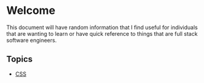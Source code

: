 # Welcome

This document will have random information that I find useful for individuals that are wanting to learn or have quick reference to things that are full stack software engineers.

## Topics
* [CSS](https://github.com/plopez26DPU/RandomFullStackInfo/tree/main/CSS)
